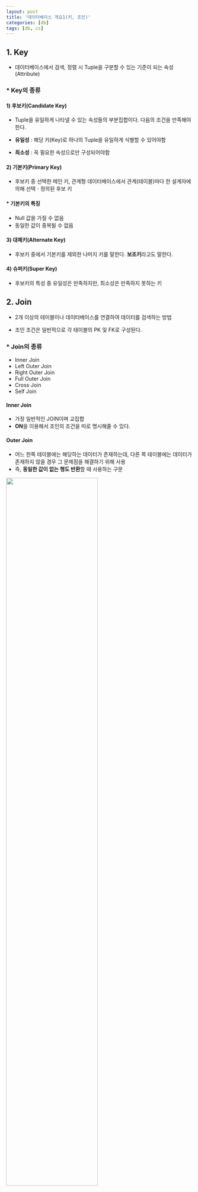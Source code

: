 ```yaml
---
layout: post
title: '데이터베이스 개요1(키, 조인)'
categories: [db]
tags: [db, cs]
---
```


## 1. Key

- 데이터베이스에서 검색, 정렬 시 Tuple을 구분할 수 있는 기준이 되는 속성(Attribute)

### \* Key의 종류

#### 1) 후보키(Candidate Key)

- Tuple을 유일하게 나타낼 수 있는 속성들의 부분집합이다. 다음의 조건을 만족해야한다.

- **유일성** : 해당 키(Key)로 하나의 Tuple을 유일하게 식별할 수 있어야함
- **최소성** : 꼭 필요한 속성으로만 구성되어야함

#### 2) 기본키(Primary Key)

- 후보키 중 선택한 메인 키, 관계형 데이터베이스에서 관계(테이블)마다 한 설계자에 의해 선택ㆍ정의된 후보 키

#### \* 기본키의 특징

- Null 값을 가질 수 없음
- 동일한 값이 중복될 수 없음

#### 3) 대체키(Alternate Key)

- 후보키 중에서 기본키를 제외한 나머지 키를 말한다. **보조키**라고도 말한다.

#### 4) 슈퍼키(Super Key)

- 후보키의 특성 중 유일성은 만족하지만, 최소성은 만족하지 못하는 키

## 2. Join

- 2개 이상의 테이블이나 데이터베이스를 연결하여 데이터를 검색하는 방법

- 조인 조건은 일반적으로 각 테이블의 PK 및 FK로 구성된다.

### \* Join의 종류

- Inner Join
- Left Outer Join
- Right Outer Join
- Full Outer Join
- Cross Join
- Self Join

#### Inner Join

- 가장 일반적인 JOIN이며 교집합
- **ON**을 이용해서 조인의 조건을 따로 명시해줄 수 있다.

#### Outer Join

- 어느 한쪽 테이블에는 해당하는 데이터가 존재하는데, 다른 쪽 테이블에는 데이터가 존재하지 않을 경우 그 문제점을 해결하기 위해 사용
- 즉, **동일한 값이 없는 행도 반환**할 때 사용하는 구문

<img src="https://user-images.githubusercontent.com/57614563/126244933-5119a13f-1539-454a-ab8f-43ffd03f8b1b.PNG" width="70%">

#### Cross Join

- 모든 경우의 수를 표현해주는 방식이다.
- A 테이블의 Tuple이 3개, B 테이블의 Tuple이 5개면 3\*5 = 15개의 데이터가 검색된다.
